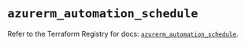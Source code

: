 # `azurerm_automation_schedule`

Refer to the Terraform Registry for docs: [`azurerm_automation_schedule`](https://registry.terraform.io/providers/hashicorp/azurerm/4.35.0/docs/resources/automation_schedule).

